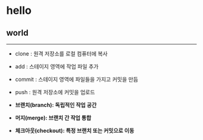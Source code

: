 # hello

## world
---

- clone : 원격 저장소를 로컬 컴퓨터에 복사
- add : 스테이지 영역에 작업 파일 추가
- commit : 스테이지 영역에 파일들을 가지고 커밋을 만듬
- push : 원격 저장소에 커밋을 업로드

- **브랜치(branch): 독립적인 작업 공간**
- **머지(merge): 브랜치 간 작업 통합**
- **체크아웃(checkout): 특정 브랜치 또는 커밋으로 이동**